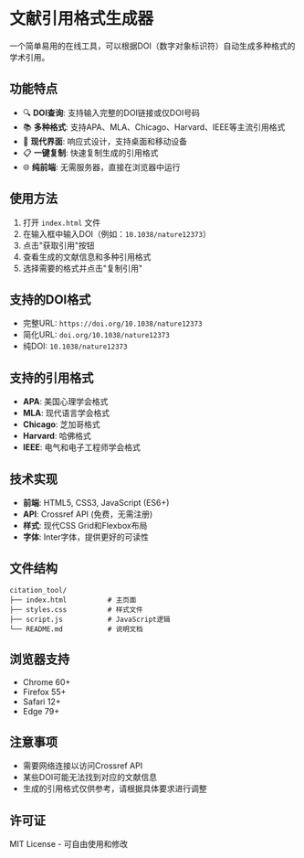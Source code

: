 # 文献引用格式生成器

一个简单易用的在线工具，可以根据DOI（数字对象标识符）自动生成多种格式的学术引用。

## 功能特点

- 🔍 **DOI查询**: 支持输入完整的DOI链接或仅DOI号码
- 📚 **多种格式**: 支持APA、MLA、Chicago、Harvard、IEEE等主流引用格式
- 🎨 **现代界面**: 响应式设计，支持桌面和移动设备
- 📋 **一键复制**: 快速复制生成的引用格式
- 🌐 **纯前端**: 无需服务器，直接在浏览器中运行

## 使用方法

1. 打开 `index.html` 文件
2. 在输入框中输入DOI（例如：`10.1038/nature12373`）
3. 点击"获取引用"按钮
4. 查看生成的文献信息和多种引用格式
5. 选择需要的格式并点击"复制引用"

## 支持的DOI格式

- 完整URL: `https://doi.org/10.1038/nature12373`
- 简化URL: `doi.org/10.1038/nature12373`
- 纯DOI: `10.1038/nature12373`

## 支持的引用格式

- **APA**: 美国心理学会格式
- **MLA**: 现代语言学会格式
- **Chicago**: 芝加哥格式
- **Harvard**: 哈佛格式
- **IEEE**: 电气和电子工程师学会格式

## 技术实现

- **前端**: HTML5, CSS3, JavaScript (ES6+)
- **API**: Crossref API (免费，无需注册)
- **样式**: 现代CSS Grid和Flexbox布局
- **字体**: Inter字体，提供更好的可读性

## 文件结构

```
citation_tool/
├── index.html          # 主页面
├── styles.css          # 样式文件
├── script.js           # JavaScript逻辑
└── README.md           # 说明文档
```

## 浏览器支持

- Chrome 60+
- Firefox 55+
- Safari 12+
- Edge 79+

## 注意事项

- 需要网络连接以访问Crossref API
- 某些DOI可能无法找到对应的文献信息
- 生成的引用格式仅供参考，请根据具体要求进行调整

## 许可证

MIT License - 可自由使用和修改

